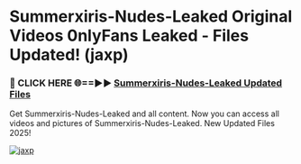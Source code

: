 # Summerxiris-Nudes-Leaked Original Videos 0nlyFans Leaked - Files Updated! (jaxp)

<h3>🔴 CLICK HERE 🌐==►► <a href="https://tinyurl.com/5h6xmrr3" rel="nofollow">Summerxiris-Nudes-Leaked Updated Files</a></h3>

Get Summerxiris-Nudes-Leaked and all content. Now you can access all videos and pictures of Summerxiris-Nudes-Leaked. New Updated Files 2025!

[![jaxp](https://i.imgur.com/KVD873Z.gif)](https://tinyurl.com/5h6xmrr3)
